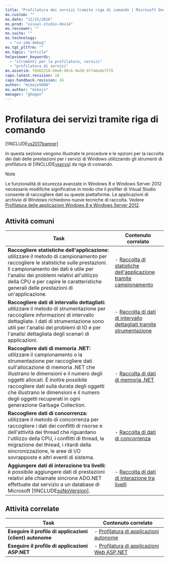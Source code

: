 ```yaml
---
title: "Profilatura dei servizi tramite riga di comando | Microsoft Docs"
ms.custom: ""
ms.date: "12/15/2016"
ms.prod: "visual-studio-dev14"
ms.reviewer: ""
ms.suite: ""
ms.technology: 
  - "vs-ide-debug"
ms.tgt_pltfrm: ""
ms.topic: "article"
helpviewer_keywords: 
  - "strumenti per la profilatura, servizi"
  - "profilatura di servizi"
ms.assetid: f0d62318-b0e8-49c6-9a30-9f7a6adef2f6
caps.latest.revision: 16
caps.handback.revision: 16
author: "mikejo5000"
ms.author: "mikejo"
manager: "ghogen"
---
```

# Profilatura dei servizi tramite riga di comando
[!INCLUDE[vs2017banner](../code-quality/includes/vs2017banner.md)]

In questa sezione vengono illustrate le procedure e le opzioni per la raccolta dei dati delle prestazioni per i servizi di Windows utilizzando gli strumenti di profilatura di [!INCLUDE[vsprvs](../code-quality/includes/vsprvs_md.md)] da riga di comando.  
  
> [!NOTE]
>  Le funzionalità di sicurezza avanzate in Windows 8 e Windows Server 2012 necessarie modifiche significative in modo che il profiler di Visual Studio consente di raccogliere dati su queste piattaforme.  Le applicazioni di archivio di Windows richiedono nuove tecniche di raccolta.  Vedere [Profilatura delle applicazioni Windows 8 e Windows Server 2012](../profiling/performance-tools-on-windows-8-and-windows-server-2012-applications.md).  
  
## Attività comuni  
  
|Task|Contenuto correlato|  
|----------|-------------------------|  
|**Raccogliere statistiche dell'applicazione:** utilizzare il metodo di campionamento per raccogliere le statistiche sulle prestazioni.  Il campionamento dei dati è utile per l'analisi dei problemi relativi all'utilizzo della CPU e per capire le caratteristiche generali delle prestazioni di un'applicazione.|-   [Raccolta di statistiche dell'applicazione tramite campionamento](../profiling/collecting-application-statistics-for-services-by-using-the-profiler-sampling-method.md)|  
|**Raccogliere dati di intervallo dettagliati:** utilizzare il metodo di strumentazione per raccogliere informazioni di intervallo dettagliate.  I dati di strumentazione sono utili per l'analisi dei problemi di IO e per l'analisi dettagliata degli scenari di applicazioni.|-   [Raccolta di dati di intervallo dettagliati tramite strumentazione](../profiling/collecting-detailed-timing-data-for-services-by-using-the-instrumentation-method-from-the-profiler-command-line.md)|  
|**Raccogliere dati di memoria .NET:** utilizzare il campionamento o la strumentazione per raccogliere dati sull'allocazione di memoria .NET che illustrano le dimensioni e il numero degli oggetti allocati.  È inoltre possibile raccogliere dati sulla durata degli oggetti che illustrano le dimensioni e il numero degli oggetti recuperati in ogni generazione Garbage Collection.|-   [Raccolta di dati di memoria .NET](../profiling/collecting-memory-data-from-dotnet-framework-services-by-using-the-profiler-command-line.md)|  
|**Raccogliere dati di concorrenza:** utilizzare il metodo di concorrenza per raccogliere i dati dei conflitti di risorse e dell'attività dei thread che riguardano l'utilizzo della CPU, i conflitti di thread, la migrazione dei thread, i ritardi della sincronizzazione, le aree di I\/O sovrapposte e altri eventi di sistema.|-   [Raccolta di dati di concorrenza](../profiling/collecting-concurrency-data-for-a-service-by-using-the-profiler-command-line.md)|  
|**Aggiungere dati di interazione tra livelli:** è possibile aggiungere dati di prestazioni relativi alle chiamate sincrone ADO.NET effettuate dal servizio a un database di Microsoft [!INCLUDE[ssNoVersion](../data-tools/includes/ssnoversion_md.md)].|-   [Raccolta di dati di interazione tra livelli](../profiling/adding-tier-interaction-data-from-the-command-line.md)|  
  
## Attività correlate  
  
|Task|Contenuto correlato|  
|----------|-------------------------|  
|**Eseguire il profilo di applicazioni \(client\) autonome**|-   [Profilatura di applicazioni autonome](../profiling/command-line-profiling-of-stand-alone-applications.md)|  
|**Eseguire il profilo di applicazioni ASP.NET**|-   [Profilatura di applicazioni Web ASP.NET](../profiling/command-line-profiling-of-aspnet-web-applications.md)|